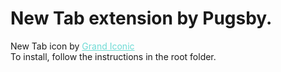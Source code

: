 # New Tab extension by Pugsby.
New Tab icon by <a style="color: #6ddbd5" href="https://www.flaticon.com/authors/grand-iconic">Grand Iconic</a><br>
To install, follow the instructions in the root folder.
